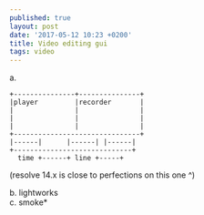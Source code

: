 ```yaml
---
published: true
layout: post
date: '2017-05-12 10:23 +0200'
title: Video editing gui
tags: video
---
```

a.

    +---------------+---------------+
    |player         |recorder       |
    |               |               |
    |               |               |
    |               |               |
    +-------------------------------+
    |------|      |------| |------|
    +-----------------------------+
      time +------+ line +-----+

(resolve 14.x is close to perfections on this one ^)

b. lightworks  
c. smoke*  
